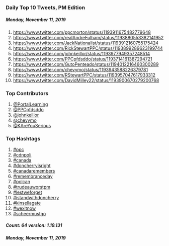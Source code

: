### Daily Top 10 Tweets, PM Edition
##### Monday, November 11, 2019
 1) https://www.twitter.com/ppcmorton/status/1193911675482779648
 2) https://www.twitter.com/realAndreFulham/status/1193880553382141952
 3) https://www.twitter.com/JackNationalist/status/1193912160755175424
 4) https://www.twitter.com/RickStewartPPC/status/1193899289623199744
 5) https://www.twitter.com/johnkeillor/status/1193977949357248514
 6) https://www.twitter.com/PPCpfdsddo/status/1193714161387294721
 7) https://www.twitter.com/GutoPenteado/status/1194012216460300289
 8) https://www.twitter.com/chevymo/status/1193943588226379781
 9) https://www.twitter.com/RStewartPPC/status/1193957047617933312
10) https://www.twitter.com/DavidMilley22/status/1193900670279200768

### Top Contributors
  1) [@PortalLearning](https://www.twitter.com/PortalLearning)
  2) [@PPCpfdsddo](https://www.twitter.com/PPCpfdsddo)
  3) [@johnkeillor](https://www.twitter.com/johnkeillor)
  4) [@chevymo](https://www.twitter.com/chevymo)
  5) [@KAreYouSerious](https://www.twitter.com/KAreYouSerious)


### Top Hashtags

  1) [#ppc](https://www.twitter.com/hashtag/ppc)
  2) [#cdnpoli](https://www.twitter.com/hashtag/cdnpoli)
  3) [#canada](https://www.twitter.com/hashtag/canada)
  4) [#doncherryisright](https://www.twitter.com/hashtag/doncherryisright)
  5) [#canadaremembers](https://www.twitter.com/hashtag/canadaremembers)
  6) [#remembranceday](https://www.twitter.com/hashtag/remembranceday)
  7) [#polcan](https://www.twitter.com/hashtag/polcan)
  8) [#trudeauworstpm](https://www.twitter.com/hashtag/trudeauworstpm)
  9) [#lestweforget](https://www.twitter.com/hashtag/lestweforget)
 10) [#istandwithdoncherry](https://www.twitter.com/hashtag/istandwithdoncherry)
 11) [#kinsellagate](https://www.twitter.com/hashtag/kinsellagate)
 12) [#wexitnow](https://www.twitter.com/hashtag/wexitnow)
 13) [#scheermustgo](https://www.twitter.com/hashtag/scheermustgo)

##### Count: 64	version: 1.19.131
##### Monday, November 11, 2019

